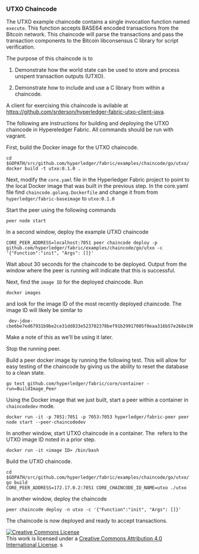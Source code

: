 ### UTXO Chaincode

The UTXO example chaincode contains a single invocation function named `execute`. This function accepts BASE64 encoded transactions from the Bitcoin network. This chaincode will parse the transactions and pass the transaction components to the Bitcoin libconsensus C library for script verification.

The purpose of this chaincode is to

1. Demonstrate how the world state can be used to store and process unspent transaction outputs (UTXO).

2. Demonstrate how to include and use a C library from within a chaincode.

A client for exercising this chaincode is avilable at https://github.com/srderson/hyperledger-fabric-utxo-client-java.


The following are instructions for building and deploying the UTXO chaincode in Hypereledger Fabric. All commands should be run with vagrant.

First, build the Docker image for the UTXO chaincode.

```
cd $GOPATH/src/github.com/hyperledger/fabric/examples/chaincode/go/utxo/
docker build -t utxo:0.1.0 .
```

Next, modify the `core.yaml` file in the Hyperledger Fabric project to point to the local Docker image that was built in the previous step. In the core.yaml file find `chaincode.golang.Dockerfile` and change it from from `hyperledger/fabric-baseimage` to `utxo:0.1.0`

Start the peer using the following commands
```
peer node start
```

In a second window, deploy the example UTXO chaincode
```
CORE_PEER_ADDRESS=localhost:7051 peer chaincode deploy -p github.com/hyperledger/fabric/examples/chaincode/go/utxo -c '{"Function":"init", "Args": []}'
```
Wait about 30 seconds for the chaincode to be deployed. Output from the window where the peer is running will indicate that this is successful.

Next, find the `image ID` for the deployed chaincode. Run
```
docker images
```
and look for the image ID of the most recently deployed chaincode. The image ID will likely be similar to
```
 dev-jdoe-cbe6be7ed67931b9be2ce31dd833e523702378bef91b29917005f0eaa316b57e268e19696093d48b91076f1134cbf4b06afd78e6afd947133f43cb51bf40b0a4
 ```
 Make a note of this as we'll be using it later.

Stop the running peer.

Build a peer docker image by running the following test. This will allow for easy testing of the chaincode by giving us the ability to reset the database to a clean state.
```
go test github.com/hyperledger/fabric/core/container -run=BuildImage_Peer
```

Using the Docker image that we just built, start a peer within a container in `chaincodedev` mode.
```
docker run -it -p 7051:7051 -p 7053:7053 hyperledger/fabric-peer peer node start --peer-chaincodedev
```


In another window, start UTXO chaincode in a container. The <image ID> refers to the UTXO image ID noted in a prior step.
```
docker run -it <image ID> /bin/bash
```

Build the UTXO chaincode.
```
cd $GOPATH/src/github.com/hyperledger/fabric/examples/chaincode/go/utxo/
go build
CORE_PEER_ADDRESS=172.17.0.2:7051 CORE_CHAINCODE_ID_NAME=utxo ./utxo
```

In another window, deploy the chaincode
```
peer chaincode deploy -n utxo -c '{"Function":"init", "Args": []}'
```

The chaincode is now deployed and ready to accept transactions.

<a rel="license" href="http://creativecommons.org/licenses/by/4.0/"><img alt="Creative Commons License" style="border-width:0" src="https://i.creativecommons.org/l/by/4.0/88x31.png" /></a><br />This work is licensed under a <a rel="license" href="http://creativecommons.org/licenses/by/4.0/">Creative Commons Attribution 4.0 International License</a>.
s
